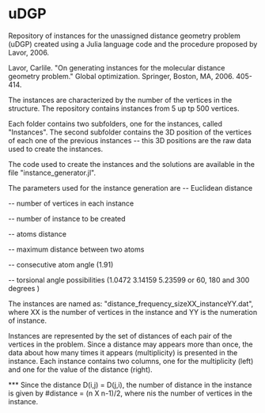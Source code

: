 # uDGP
Repository of instances for the unassigned distance geometry problem (uDGP) created using a Julia language code and the procedure proposed by Lavor, 2006.

Lavor, Carlile. "On generating instances for the molecular distance geometry problem." Global optimization. Springer, Boston, MA, 2006. 405-414.

The instances are characterized by the number of the vertices in the structure. The repository contains instances from 5 up tp 500 vertices.

Each folder contains two subfolders, one for the instances, called "Instances". The second subfolder contains the 3D position of the vertices of each one of the previous instances -- this 3D positions are the raw data used to create the instances. 

The code used to create the instances and the solutions are available in the file "instance_generator.jl".

The parameters used for the instance generation are
-- Euclidean distance

-- number of vertices in each instance 

-- number of instance to be created

-- atoms distance

-- maximum distance between two atoms

-- consecutive atom angle (1.91)

-- torsional angle possibilities (1.0472 3.14159 5.23599 or 60, 180 and 300 degrees )


The instances are named as: "distance_frequency_sizeXX_instanceYY.dat", where XX is the number of vertices in the instance and YY is the numeration of instance. 

Instances are represented by the set of distances of each pair of the vertices in the problem. Since a distance may appears more than once, the data about how many times it appears (multiplicity) is presented in the instance. Each instance contains two columns, one for the multiplicity (left) and one for the value of the distance (right).

*** Since the distance D(i,j) = D(j,i), the number of distance in the instance is given by  #distance = (n X n-1)/2, where nis the number of vertices in the instance. 
